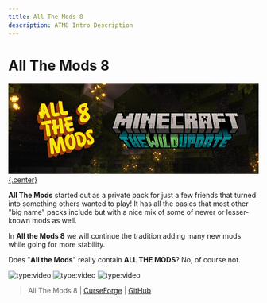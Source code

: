 ```yaml
---
title: All The Mods 8
description: ATM8 Intro Description
---
```


# All The Mods 8

[![](img/atm8Logo.png){.center}](https://legacy.curseforge.com/minecraft/modpacks/all-the-mods-8)

**All The Mods** started out as a private pack for just a few friends that turned into something others wanted to play! It has all the basics that most other "big name" packs include but with a nice mix of some of newer or lesser-known mods as well. 

In **All the Mods 8** we will continue the tradition adding many new mods while going for more stability.

Does "**All the Mods**" really contain **ALL THE MODS**? No, of course not.

![type:video](https://youtube.com/embed/TuBvR6DeZs0)
![type:video](https://youtube.com/embed/LnMbb_Tzt-E)
![type:video](https://youtube.com/embed/tBPDE-yYPR8)

> All The Mods 8 | [CurseForge](https://legacy.curseforge.com/minecraft/modpacks/all-the-mods-8) | [GitHub](https://github.com/AllTheMods/ATM-8/)
